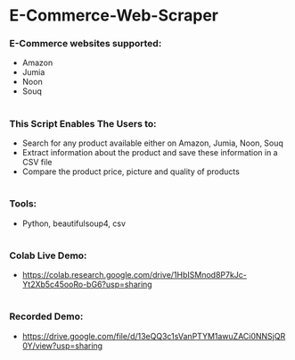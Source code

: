 # E-Commerce-Web-Scraper

### E-Commerce websites supported:
- Amazon 
- Jumia
- Noon
- Souq

#
#

### This Script Enables The Users to:
- Search for any product available either on Amazon, Jumia, Noon, Souq
- Extract information about the product and save these information in a CSV file
- Compare the product price, picture and quality of products

#
#

### Tools:
- Python, beautifulsoup4, csv

#
#

### Colab Live Demo:
- https://colab.research.google.com/drive/1HbISMnod8P7kJc-Yt2Xb5c45ooRo-bG6?usp=sharing

#
#

### Recorded Demo: 
- https://drive.google.com/file/d/13eQQ3c1sVanPTYM1awuZACi0NNSjQR0Y/view?usp=sharing
